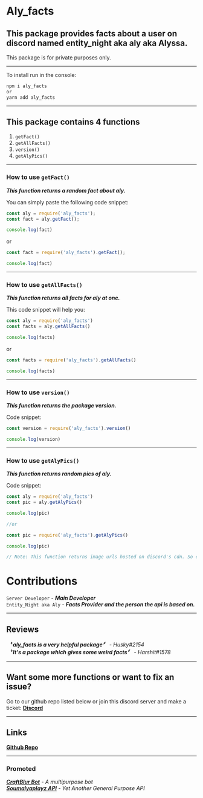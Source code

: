 # Aly_facts
This package provides facts about a user on discord named entity_night aka aly aka Alyssa.
---
This package is for private purposes only.

---

To install run in the console:
```bash
npm i aly_facts
or
yarn add aly_facts
```
---
## This package contains 4 functions <br>
1. `getFact()`
2. `getAllFacts()`
3. `version()`
4. `getAlyPics()`
---
### How to use `getFact()`

***This function returns a random fact about aly.*** <br>

You can simply paste the following code snippet:
```js
const aly = require('aly_facts');
const fact = aly.getFact();

console.log(fact)
```
or
```js
const fact = require('aly_facts').getFact();

console.log(fact)
```
---
### How to use `getAllFacts()`

***This function returns all facts for aly at one.***

This code snippet will help you:
```js
const aly = require('aly_facts')
const facts = aly.getAllFacts()

console.log(facts)
```
or
```js
const facts = require('aly_facts').getAllFacts()

console.log(facts)
```
---
### How to use `version()`

***This function returns the package version.***

Code snippet:
```js
const version = require('aly_facts').version()

console.log(version)
```

---
### How to use `getAlyPics()`

***This function returns random pics of aly.***

Code snippet:
```js
const aly = require('aly_facts')
const pic = aly.getAlyPics()

console.log(pic)

//or

const pic = require('aly_facts').getAlyPics()

console.log(pic)

// Note: This function returns image urls hosted on discord's cdn. So console.log will not show the pic itself. instead will return just the url.
```

# Contributions
`Server Developer` - ***Main Developer*** <br>
`Entity_Night aka Aly` - ***Facts Provider and the person the api is based on.***

---

## Reviews
***〝 aly_facts is a very helpful package〞*** - *Husky#2154* <br>
***〝 It's a package which gives some weird facts〞*** - *Harshit#1578*

---

## Want some more functions or want to fix an issue?

Go to our github repo listed below or join this discord server and make a ticket: 
****[Discord](https://discord.gg/VqA92g8)****

---

## Links

**[Github Repo]**

---

### Promoted
***[CraftBlur Bot]** - A multipurpose bot*<br>
***[Soumalyaplayz API]** - Yet Another General Purpose API*

[Github Repo]: https://github.com/ServerDeveloper9447/aly_facts.git
[CraftBlur Bot]: https://www.craftblurbot.cf
[Soumalyaplayz API]: https://api.spapi.online
